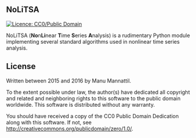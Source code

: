 NoLiTSA
-------
[![Licence: CC0/Public Domain](https://img.shields.io/badge/license-CC0-blue.svg)](https://creativecommons.org/publicdomain/zero/1.0/)

NoLiTSA (**No**n**Li**near **T**ime **S**eries **A**nalysis) is
a rudimentary Python module implementing several standard algorithms
used in nonlinear time series analysis.


License
-------

Written between 2015 and 2016 by Manu Mannattil.

To the extent possible under law, the author(s) have dedicated all
copyright and related and neighboring rights to this software to the
public domain worldwide.  This software is distributed without any
warranty.

You should have received a copy of the CC0 Public Domain Dedication
along with this software. If not, see <http://creativecommons.org/publicdomain/zero/1.0/>.
